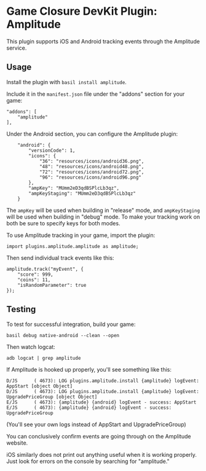 # Game Closure DevKit Plugin: Amplitude

This plugin supports iOS and Android tracking events through the Amplitude service.

## Usage

Install the plugin with `basil install amplitude`.

Include it in the `manifest.json` file under the "addons" section for your game:

~~~
"addons": [
	"amplitude"
],
~~~

Under the Android section, you can configure the Amplitude plugin:

~~~
	"android": {
		"versionCode": 1,
		"icons": {
			"36": "resources/icons/android36.png",
			"48": "resources/icons/android48.png",
			"72": "resources/icons/android72.png",
			"96": "resources/icons/android96.png"
		},
		"ampKey": "MUmm2eD3qdBSPlcLb3qz",
		"ampKeyStaging": "MUmm2eD3qdBSPlcLb3qz"
	}
~~~

The `ampKey` will be used when building in "release" mode, and `ampKeyStaging`
will be used when building in "debug" mode.  To make your tracking work on both
be sure to specify keys for both modes.

To use Amplitude tracking in your game, import the plugin:

~~~
import plugins.amplitude.amplitude as amplitude;
~~~

Then send individual track events like this:

~~~
amplitude.track("myEvent", {
	"score": 999,
	"coins": 11,
	"isRandomParameter": true
});
~~~

## Testing

To test for successful integration, build your game:

~~~
basil debug native-android --clean --open
~~~

Then watch logcat:

~~~
adb logcat | grep amplitude
~~~

If Amplitude is hooked up properly, you'll see something like this:

~~~
D/JS      ( 4673): LOG plugins.amplitude.install {amplitude} logEvent:  AppStart [object Object]
D/JS      ( 4673): LOG plugins.amplitude.install {amplitude} logEvent:  UpgradePriceGroup [object Object]
E/JS      ( 4673): {amplitude} {android} logEvent - success: AppStart 
E/JS      ( 4673): {amplitude} {android} logEvent - success: UpgradePriceGroup
~~~

(You'll see your own logs instead of AppStart and UpgradePriceGroup)

You can conclusively confirm events are going through on the Amplitude website.

iOS similarly does not print out anything useful when it is working properly.  Just look for errors on the console by searching for "amplitude."
